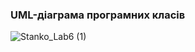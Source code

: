 ### UML-діаграма програмних класів
![Stanko_Lab6 (1)](https://user-images.githubusercontent.com/112476246/196175444-0f714e89-af17-4e0d-af9a-347ddd07696f.jpg)
